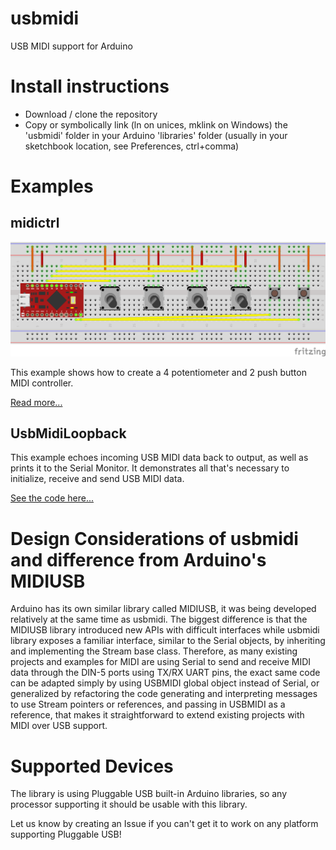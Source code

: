 # usbmidi
USB MIDI support for Arduino

# Install instructions

* Download / clone the repository
* Copy or symbolically link (ln on unices, mklink on Windows) the 'usbmidi' folder in your Arduino 'libraries' folder (usually in your sketchbook location, see Preferences, ctrl+comma)

# Examples

## midictrl

![midictrl Wiring Diagram](https://github.com/BlokasLabs/usbmidi/blob/master/arduino/libraries/usbmidi/examples/midictrl/midictrl.png)

This example shows how to create a 4 potentiometer and 2 push button MIDI controller.

[Read more...](https://github.com/BlokasLabs/usbmidi/tree/master/arduino/libraries/usbmidi/examples/midictrl)

## UsbMidiLoopback

This example echoes incoming USB MIDI data back to output, as well as prints it to the Serial Monitor. It demonstrates all that's necessary to initialize, receive and send USB MIDI data.

[See the code here...]( https://github.com/BlokasLabs/usbmidi/blob/master/arduino/libraries/usbmidi/examples/UsbMidiLoopback/UsbMidiLoopback.ino)

# Design Considerations of usbmidi and difference from Arduino's MIDIUSB

Arduino has its own similar library called MIDIUSB, it was being developed relatively at the same time as usbmidi. The biggest difference is that the MIDIUSB library introduced new APIs with difficult interfaces while usbmidi library exposes a familiar interface, similar to the Serial objects, by inheriting and implementing the Stream base class. Therefore, as many existing projects and examples for MIDI are using Serial to send and receive MIDI data through the DIN-5 ports using TX/RX UART pins, the exact same code can be adapted simply by using USBMIDI global object instead of Serial, or generalized by refactoring the code generating and interpreting messages to use Stream pointers or references, and passing in USBMIDI as a reference, that makes it straightforward to extend existing projects with MIDI over USB support.

# Supported Devices

The library is using Pluggable USB built-in Arduino libraries, so any processor supporting it should be usable with this library.

Let us know by creating an Issue if you can't get it to work on any platform supporting Pluggable USB!
